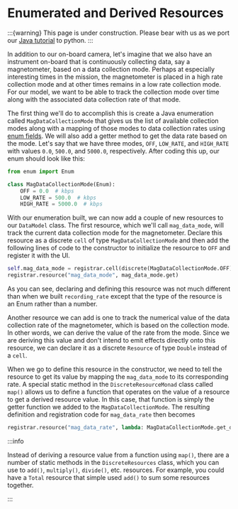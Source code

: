# Enumerated and Derived Resources

:::{warning}
This page is under construction. Please bear with us as we port
our [Java tutorial](https://nasa-ammos.github.io/aerie-docs/tutorials/mission-modeling/introduction/) to python.
:::

In addition to our on-board camera, let's imagine that we also have an instrument on-board that is continuously
collecting data, say a magnetometer, based on a data collection mode. Perhaps at especially interesting times in the
mission, the magnetometer is placed in a high rate collection mode and at other times remains in a low rate collection
mode. For our model, we want to be able to track the collection mode over time along with the associated data collection
rate of that mode.

The first thing we'll do to accomplish this is create a Java enumeration called `MagDataCollectionMode` that gives us
the list of available collection modes along with a mapping of those modes to data collection rates
using [enum fields](https://issac88.medium.com/java-enum-fields-methods-constructors-3a19256f58b). We will also add a
getter method to get the data rate based on the mode. Let's say that we have three modes, `OFF`, `LOW_RATE`,
and `HIGH_RATE` with values `0.0`, `500.0`, and `5000.0`, respectively. After coding this up, our enum should look like
this:

```python
from enum import Enum

class MagDataCollectionMode(Enum):
    OFF = 0.0  # kbps
    LOW_RATE = 500.0  # kbps
    HIGH_RATE = 5000.0  # kbps
```

With our enumeration built, we can now add a couple of new resources to our `DataModel` class. The first resource, which
we'll call `mag_data_mode`, will track the current data collection mode for the magnetometer. Declare this resource as a
discrete `cell` of type `MagDataCollectionMode` and then add the following lines of code to the constructor
to initialize the resource to `OFF` and register it with the UI.

```python
self.mag_data_mode = registrar.cell(discrete(MagDataCollectionMode.OFF));
registrar.resource("mag_data_mode", mag_data_mode.get)
```

As you can see, declaring and defining this resource was not much different than when we built `recording_rate` except
that the type of the resource is an Enum rather than a number.

Another resource we can add is one to track the numerical value of the data collection rate of the magnetometer, which
is based on the collection mode. In other words, we can derive the value of the rate from the mode. Since we are
deriving this value and don't intend to emit effects directly onto this resource, we can declare it as a
discrete `Resource` of type `Double` instead of a `cell`.

When we go to define this resource in the constructor, we need to tell the resource to get its value by mapping
the `mag_data_mode` to its corresponding rate. A special static method in the `DiscreteResourceMonad` class called `map()`
allows us to define a function that operates on the value of a resource to get a derived resource value. In this case,
that function is simply the getter function we added to the `MagDataCollectionMode`. The resulting definition and
registration code for `mag_data_rate` then becomes

```python
registrar.resource("mag_data_rate", lambda: MagDataCollectionMode.get_data_rate(mag_data_rate.get()));
```

:::info

Instead of deriving a resource value from a function using `map()`, there are a number of static methods in
the `DiscreteResources` class, which you can use to `add()`, `multiply()`, `divide()`, etc. resources. For example, you
could have a `Total` resource that simple used `add()` to sum some resources together.

:::
